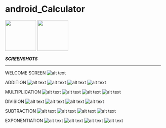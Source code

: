 # android_Calculator

<p>
 <img src="https://cdn.jsdelivr.net/gh/devicons/devicon/icons/java/java-original-wordmark.svg" width="100" height"100"/>
 <img src="https://cdn.jsdelivr.net/gh/devicons/devicon/icons/android/android-original-wordmark.svg" width="100" height="100"/>
</p>

***SCREENSHOTS***

***

WELCOME SCREEN
![alt text](https://github.com/varun-k-victor/android_Calculator/blob/master/screenshots/Screenshot_2021-10-23-23-16-01-38.jpg)

ADDITION
![alt text](https://github.com/varun-k-victor/android_Calculator/blob/master/screenshots/Screenshot_2021-10-23-23-16-13-96.jpg)
![alt text](https://github.com/varun-k-victor/android_Calculator/blob/master/screenshots/Screenshot_2021-10-23-23-16-20-33.jpg)
![alt text](https://github.com/varun-k-victor/android_Calculator/blob/master/screenshots/Screenshot_2021-10-23-23-16-30-24.jpg)
![alt text](https://github.com/varun-k-victor/android_Calculator/blob/master/screenshots/Screenshot_2021-10-23-23-16-36-17.jpg)

MULTIPLICATION
![alt text](https://github.com/varun-k-victor/android_Calculator/blob/master/screenshots/Screenshot_2021-10-23-23-16-54-74.jpg)
![alt text](https://github.com/varun-k-victor/android_Calculator/blob/master/screenshots/Screenshot_2021-10-23-23-17-00-43.jpg)
![alt text](https://github.com/varun-k-victor/android_Calculator/blob/master/screenshots/Screenshot_2021-10-23-23-17-08-85.jpg)
![alt text](https://github.com/varun-k-victor/android_Calculator/blob/master/screenshots/Screenshot_2021-10-23-23-17-13-24.jpg)

DIVISION
![alt text](https://github.com/varun-k-victor/android_Calculator/blob/master/screenshots/Screenshot_2021-10-23-23-17-21-70.jpg)
![alt text](https://github.com/varun-k-victor/android_Calculator/blob/master/screenshots/Screenshot_2021-10-23-23-17-27-50.jpg)
![alt text](https://github.com/varun-k-victor/android_Calculator/blob/master/screenshots/Screenshot_2021-10-23-23-17-34-05.jpg)
![alt text](https://github.com/varun-k-victor/android_Calculator/blob/master/screenshots/Screenshot_2021-10-23-23-17-37-01.jpg)

SUBTRACTION
![alt text](https://github.com/varun-k-victor/android_Calculator/blob/master/screenshots/Screenshot_2021-10-23-23-17-46-54.jpg)
![alt text](https://github.com/varun-k-victor/android_Calculator/blob/master/screenshots/Screenshot_2021-10-23-23-17-52-74.jpg)
![alt text](https://github.com/varun-k-victor/android_Calculator/blob/master/screenshots/Screenshot_2021-10-23-23-18-01-23.jpg)
![alt text](https://github.com/varun-k-victor/android_Calculator/blob/master/screenshots/Screenshot_2021-10-23-23-18-04-06.jpg)

EXPONENTIATION
![alt text](https://github.com/varun-k-victor/android_Calculator/blob/master/screenshots/Screenshot_2021-10-23-23-18-11-24.jpg)
![alt text](https://github.com/varun-k-victor/android_Calculator/blob/master/screenshots/Screenshot_2021-10-23-23-18-13-56.jpg)
![alt text](https://github.com/varun-k-victor/android_Calculator/blob/master/screenshots/Screenshot_2021-10-23-23-18-16-27.jpg)
![alt text](https://github.com/varun-k-victor/android_Calculator/blob/master/screenshots/Screenshot_2021-10-23-23-18-18-87.jpg)
